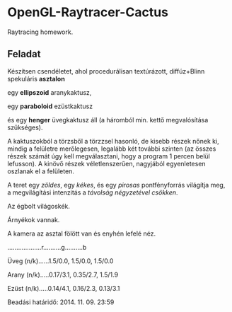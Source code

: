 OpenGL-Raytracer-Cactus
===========================

Raytracing homework.

Feladat
------------
Készítsen csendéletet,
ahol procedurálisan textúrázott, diffúz+Blinn spekuláris **asztalon**

egy **ellipszoid** aranykaktusz,

egy **paraboloid** ezüstkaktusz

és egy **henger** üvegkaktusz áll (a háromból min. kettő megvalósítása szükséges).

A kaktuszokból a törzsből a törzzsel hasonló, de kisebb részek nőnek ki,
mindig a felületre merőlegesen, legalább két további szinten
(az összes részek számát úgy kell megválasztani, hogy a program 1 percen belül lefusson).
A kinövő részek véletlenszerűen, nagyjából egyenletesen oszlanak el a felületen.

A teret egy *zöldes*, egy *kékes*, és egy *pirosas* pontfényforrás világítja meg,
a megvilágítási intenzitás a *távolság négyzetével csökken*.

Az égbolt világoskék.

Árnyékok vannak.

A kamera az asztal fölött van és enyhén lefelé néz.

...................r..........g..........b

Üveg (n/k)......1.5/0.0, 1.5/0.0, 1.5/0.0

Arany (n/k).....0.17/3.1, 0.35/2.7, 1.5/1.9

Ezüst (n/k).....0.14/4.1, 0.16/2.3, 0.13/3.1

Beadási határidő: 2014. 11. 09. 23:59
